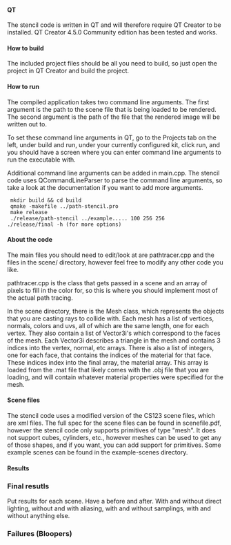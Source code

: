 #### QT
The stencil code is written in QT and will therefore require QT Creator to be installed. QT Creator 4.5.0 Community edition has been tested and works.

#### How to build
The included project files should be all you need to build, so just open the project in QT Creator and build the project.

#### How to run
The compiled application takes two command line arguments.
The first argument is the path to the scene file that is being loaded to be rendered.
The second argument is the path of the file that the rendered image will be written out to.

To set these command line arguments in QT, go to the Projects tab on the left, under build and run, under your currently configured kit, click run, and you should have a screen where you can enter command line arguments to run the executable with.

Additional command line arguments can be added in main.cpp. The stencil code uses QCommandLineParser to parse the command line arguments, so take a look at the documentation if you want to add more arguments.

```
 mkdir build && cd build
 qmake -makefile ../path-stencil.pro
 make release
 ./release/path-stencil ../example..... 100 256 256
./release/final -h (for more options)
```


#### About the code
The main files you should need to edit/look at are pathtracer.cpp and the files in the scene/ directory, however feel free to modify any other code you like.

pathtracer.cpp is the class that gets passed in a scene and an array of pixels to fill in the color for, so this is where you should implement most of the actual path tracing.

In the scene directory, there is the Mesh class, which represents the objects that you are casting rays to collide with. Each mesh has a list of vertices, normals, colors and uvs, all of which are the same length, one for each vertex. They also contain a list of Vector3i's which correspond to the faces of the mesh. Each Vector3i describes a triangle in the mesh and contains 3 indices into the vertex, normal, etc arrays. There is also a list of integers, one for each face, that contains the indices of the material for that face. These indices index into the final array, the material array. This array is loaded from the .mat file that likely comes with the .obj file that you are loading, and will contain whatever material properties were specified for the mesh.

#### Scene files
The stencil code uses a modified version of the CS123 scene files, which are xml files. The full spec for the scene files can be found in scenefile.pdf, however the stencil code only supports primitives of type "mesh". It does not support cubes, cylinders, etc., however meshes can be used to get any of those shapes, and if you want, you can add support for primitives. 
Some example scenes can be found in the example-scenes directory.

#### Results

### Final resutls
Put results for each scene. Have a before and after. With and without direct lighting, without and with aliasing, with and without samplings, with and without anything else.

### Failures (Bloopers)




